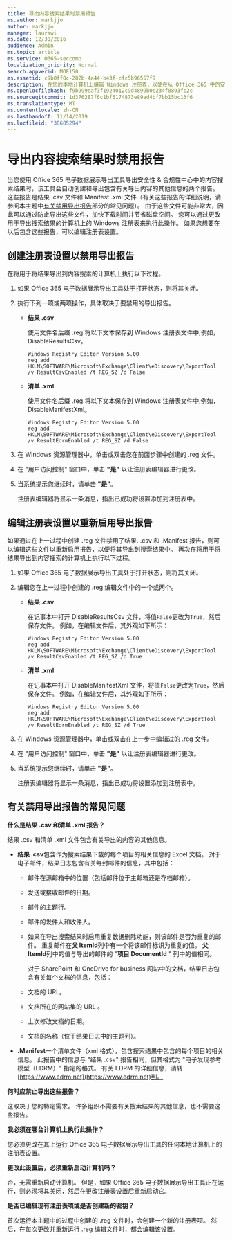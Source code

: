 ```yaml
---
title: 导出内容搜索结果时禁用报告
ms.author: markjjo
author: markjjo
manager: laurawi
ms.date: 12/30/2016
audience: Admin
ms.topic: article
ms.service: O365-seccomp
localization_priority: Normal
search.appverid: MOE150
ms.assetid: c9b0ff0c-282b-4a44-b43f-cfc5b96557f9
description: 在您的本地计算机上编辑 Windows 注册表，以便在从 Office 365 中的安全性 & 合规性中心导出内容搜索结果时禁用报告。 禁用这些报告可加快下载时间并节省磁盘空间。
ms.openlocfilehash: f9b999eaf3f1924012c9d4899b0e234f0893fc2c
ms.sourcegitcommit: 1d376287f6c1bf5174873e89ed4bf7bb15bc13f6
ms.translationtype: MT
ms.contentlocale: zh-CN
ms.lasthandoff: 11/14/2019
ms.locfileid: "38685294"
---
```

# <a name="disable-reports-when-you-export-content-search-results"></a>导出内容搜索结果时禁用报告

当您使用 Office 365 电子数据展示导出工具导出安全性 & 合规性中心中的内容搜索结果时，该工具会自动创建和导出包含有关导出内容的其他信息的两个报告。 这些报告是结果 .csv 文件和 Manifest .xml 文件（有关这些报告的详细说明，请参阅本主题中[有关禁用导出报告](#frequently-asked-questions-about-disabling-export-reports)部分的常见问题）。 由于这些文件可能非常大，因此可以通过防止导出这些文件，加快下载时间并节省磁盘空间。 您可以通过更改用于导出搜索结果的计算机上的 Windows 注册表来执行此操作。 如果您想要在以后包含这些报告，可以编辑注册表设置。 
  
## <a name="create-registry-settings-to-disable-the-export-reports"></a>创建注册表设置以禁用导出报告

在将用于将结果导出到内容搜索的计算机上执行以下过程。
  
1. 如果 Office 365 电子数据展示导出工具处于打开状态，则将其关闭。
    
2. 执行下列一项或两项操作，具体取决于要禁用的导出报告。
    
    - **结果 .csv**
    
      使用文件名后缀 .reg 将以下文本保存到 Windows 注册表文件中;例如，DisableResultsCsv。
    
      ```text
      Windows Registry Editor Version 5.00
      reg add HKLM\SOFTWARE\Microsoft\Exchange\Client\eDiscovery\ExportTool /v ResultCsvEnabled /t REG_SZ /d False 
      ```

    - **清单 .xml**
    
      使用文件名后缀 .reg 将以下文本保存到 Windows 注册表文件中;例如，DisableManifestXml。
    
      ```text
      Windows Registry Editor Version 5.00
      reg add HKLM\SOFTWARE\Microsoft\Exchange\Client\eDiscovery\ExportTool /v ResultEdrmEnabled /t REG_SZ /d False 
      ```

3. 在 Windows 资源管理器中，单击或双击您在前面步骤中创建的 .reg 文件。
    
4. 在 "用户访问控制" 窗口中，单击 **"是"** 以让注册表编辑器进行更改。 
    
5. 当系统提示您继续时，请单击 **"是"**。
    
    注册表编辑器将显示一条消息，指出已成功将设置添加到注册表中。
  
## <a name="edit-registry-settings-to-re-enable-the-export-reports"></a>编辑注册表设置以重新启用导出报告

如果通过在上一过程中创建 .reg 文件禁用了结果. .csv 和 .Manifest 报告，则可以编辑这些文件以重新启用报告，以便将其导出到搜索结果中。 再次在将用于将结果导出到内容搜索的计算机上执行以下过程。
  
1. 如果 Office 365 电子数据展示导出工具处于打开状态，则将其关闭。
    
2. 编辑您在上一过程中创建的 .reg 编辑文件中的一个或两个。
    
    - **结果 .csv**
    
        在记事本中打开 DisableResultsCsv 文件，将值`False`更改为`True`，然后保存文件。 例如，在编辑文件后，其外观如下所示：
    
        ```text
        Windows Registry Editor Version 5.00
      reg add HKLM\SOFTWARE\Microsoft\Exchange\Client\eDiscovery\ExportTool /v ResultCsvEnabled /t REG_SZ /d True
        ```

    - **清单 .xml**
    
        在记事本中打开 DisableManifestXml 文件，将值`False`更改为`True`，然后保存文件。 例如，在编辑文件后，其外观如下所示：
    
      ```text
      Windows Registry Editor Version 5.00
      reg add HKLM\SOFTWARE\Microsoft\Exchange\Client\eDiscovery\ExportTool /v ResultEdrmEnabled /t REG_SZ /d True
      ```

3. 在 Windows 资源管理器中，单击或双击在上一步中编辑过的 .reg 文件。
    
4. 在 "用户访问控制" 窗口中，单击 **"是"** 以让注册表编辑器进行更改。 
    
5. 当系统提示您继续时，请单击 **"是"**。
    
    注册表编辑器将显示一条消息，指出已成功将设置添加到注册表中。
  
## <a name="frequently-asked-questions-about-disabling-export-reports"></a>有关禁用导出报告的常见问题

 **什么是结果 .csv 和清单 .xml 报告？**
  
结果 .csv 和清单 .xml 文件包含有关导出的内容的其他信息。
  
- **结果 .csv**包含作为搜索结果下载的每个项目的相关信息的 Excel 文档。 对于电子邮件，结果日志包含有关每封邮件的信息，其中包括： 
    
  - 邮件在源邮箱中的位置（包括邮件位于主邮箱还是存档邮箱）。
    
  - 发送或接收邮件的日期。
    
  - 邮件的主题行。
    
  - 邮件的发件人和收件人。
    
  - 如果在导出搜索结果时启用重复数据删除功能，则该邮件是否为重复的邮件。 重复邮件在**父 ItemId**列中有一个将该邮件标识为重复的值。 **父 ItemId**列中的值与导出的邮件的 "**项目 DocumentId** " 列中的值相同。 
    
    对于 SharePoint 和 OneDrive for business 网站中的文档，结果日志包含有关每个文档的信息，包括：
    
  - 文档的 URL。
    
  - 文档所在的网站集的 URL 。
    
  - 上次修改文档的日期。
    
  - 文档的名称（位于结果日志中的主题列）。
    
- **.Manifest**一个清单文件（xml 格式），包含搜索结果中包含的每个项目的相关信息。 此报告中的信息与 "结果 .csv" 报告相同，但其格式为 "电子发现参考模型（EDRM）" 指定的格式。 有关 EDRM 的详细信息，请转[https://www.edrm.net](https://www.edrm.net)到。
    
 **何时应禁止导出这些报告？**
  
这取决于您的特定需求。 许多组织不需要有关搜索结果的其他信息，也不需要这些报告。
  
 **我必须在哪台计算机上执行此操作？**
  
 您必须更改在其上运行 Office 365 电子数据展示导出工具的任何本地计算机上的注册表设置。 
  
 **更改此设置后，必须重新启动计算机吗？**
  
否，无需重新启动计算机。 但是，如果 Office 365 电子数据展示导出工具正在运行，则必须将其关闭，然后在更改注册表设置后重新启动它。
  
 **是否已编辑现有注册表项或是否创建新的密钥？**
  
首次运行本主题中的过程中创建的 .reg 文件时，会创建一个新的注册表项。 然后，在每次更改并重新运行 .reg 编辑文件时，都会编辑该设置。

